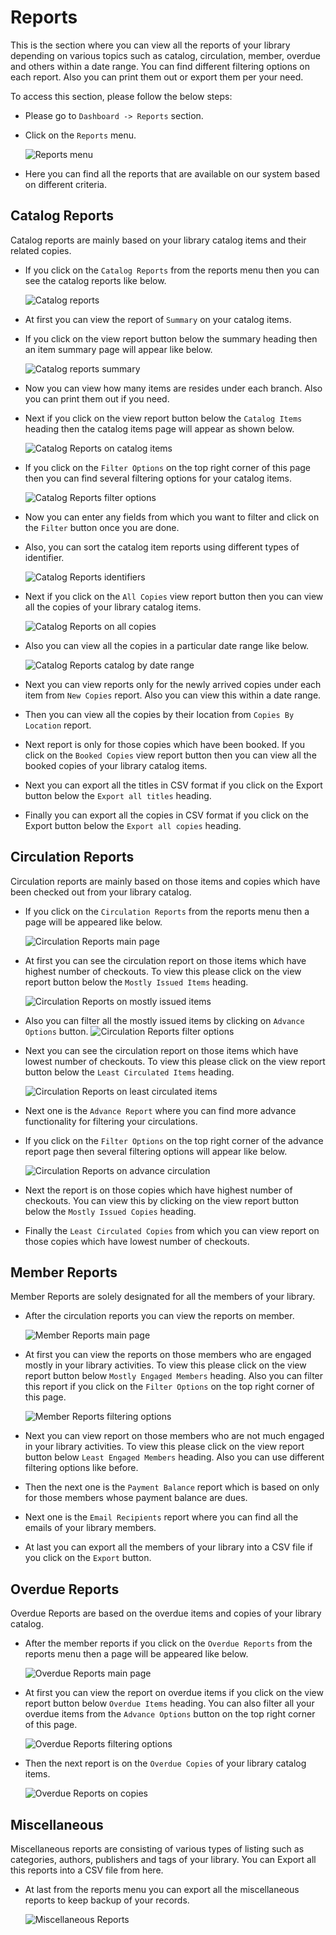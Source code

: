 # Reports

This is the section where you can view all the reports of your library depending on various topics such as catalog, circulation, member, overdue and others within a date range. You can find different filtering options on each report. Also you can print them out or export them per your need. 

To access this section, please follow the below steps:

* Please go to `Dashboard -> Reports` section.
* Click on the `Reports` menu.

	![Reports menu](img/reports_menu.png)

* Here you can find all the reports that are available on our system based on different criteria.

## Catalog Reports

Catalog reports are mainly based on your library catalog items and their related copies.

* If you click on the `Catalog Reports` from the reports menu then you can see the catalog reports like below.

	![Catalog reports](img/report_on_catalog.png)

* At first you can view the report of `Summary` on your catalog items. 
* If you click on the view report button below the summary heading then an item summary page will appear like below.

	![Catalog reports summary](img/reports_on_catalog_summary.png)

* Now you can view how many items are resides under each branch. Also you can print them out if you need.
* Next if you click on the view report button below the `Catalog Items` heading then the catalog items page will appear as shown below.

	![Catalog Reports on catalog items](img/report-catalog-items.png)

* If you click on the `Filter Options` on the top right corner of this page then you can find several filtering options for your catalog items.

	![Catalog Reports filter options](img/reports_on_catalog_filter_options.png)

* Now you can enter any fields from which you want to filter and click on the `Filter` button once you are done.
* Also, you can sort the catalog item reports using different types of identifier.

	![Catalog Reports identifiers](img/report-catalog-items-identifiers.png)

* Next if you click on the `All Copies` view report button then you can view all the copies of your library catalog items.

	![Catalog Reports on all copies](img/report-catalog-copies.png)

* Also you can view all the copies in a particular date range like below.

	![Catalog Reports catalog by date range](img/report-catalog-copies-calendar.png)

* Next you can view reports only for the newly arrived copies under each item from `New Copies` report. Also you can view this within a date range.
* Then you can view all the copies by their location from `Copies By Location` report.
* Next report is only for those copies which have been booked. If you click on the `Booked Copies` view report button then you can view all the booked copies of your library catalog items.
* Next you can export all the titles in CSV format if you click on the Export button below the `Export all titles` heading.
* Finally you can export all the copies in CSV format if you click on the Export button below the `Export all copies` heading.


## Circulation Reports

Circulation reports are mainly based on those items and copies which have been checked out from your library catalog.

* If you click on the `Circulation Reports` from the reports menu then a page will be appeared like below.

	![Circulation Reports main page](img/report_on_circulation.png)

* At first you can see the circulation report on those items which have highest number of checkouts. To view this please click on the view report button below the `Mostly Issued Items` heading.

	![Circulation Reports on mostly issued items](img/report-mostly-issued-items.png)

* Also you can filter all the mostly issued items by clicking on `Advance Options` button.
	![Circulation Reports filter options](img/reports_circulation_filter_options.png)

* Next you can see the circulation report on those items which have lowest number of checkouts. To view this please click on the view report button below the `Least Circulated Items` heading.

	![Circulation Reports on least circulated items](img/report-least-circulated-items.png)

* Next one is the `Advance Report` where you can find more advance functionality for filtering your circulations.
* If you click on the `Filter Options` on the top right corner of the advance report page then several filtering options will appear like below.

	![Circulation Reports on advance circulation](img/reports_on_advance_circulation.png)
	
* Next the report is on those copies which have highest number of checkouts. You can view this by clicking on the view report button below the `Mostly Issued Copies` heading.
* Finally the `Least Circulated Copies` from which you can view report on those copies which have lowest number of checkouts.

## Member Reports

Member Reports are solely designated for all the members of your library. 

* After the circulation reports you can view the reports on member.

	![Member Reports main page](img/report_on_member.png)

* At first you can view the reports on those members who are engaged mostly in your library activities. To view this please click on the view report button below `Mostly Engaged Members` heading. Also you can filter this report if you click on the `Filter Options` on the top right corner of this page.

	![Member Reports filtering options](img/reports_on_member_filtering_options.png)
 
* Next you can view report on those members who are not much engaged in your library activities. To view this please click on the view report button below `Least Engaged Members` heading. Also you can use different filtering options like before.
* Then the next one is the `Payment Balance` report which is based on only for those members whose payment balance are dues.
* Next one is the `Email Recipients` report where you can find all the emails of your library members.
* At last you can export all the members of your library into a CSV file if you click on the `Export` button.

## Overdue Reports

Overdue Reports are based on the overdue items and copies of your library catalog.

* After the member reports if you click on the `Overdue Reports` from the reports menu then a page will be appeared like below.

	![Overdue Reports main page](img/report_on_overdue.png)

* At first you can view the report on overdue items if you click on the view report button below `Overdue Items` heading. You can also filter all your overdue items from the `Advance Options` button on the top right corner of this page.

	![Overdue Reports filtering options](img/reports_on_overdue_filtering_options.png)

* Then the next report is on the `Overdue Copies` of your library catalog items.
	
	![Overdue Reports on copies](img/report-overdue-copies.png)

## Miscellaneous

Miscellaneous reports are consisting of various types of listing such as categories, authors, publishers and tags of your library. You can Export all this reports into a CSV file from here.

* At last from the reports menu you can export all the miscellaneous reports to keep backup of your records.

	![Miscellaneous Reports](img/reports_on_miscellaneous.png)